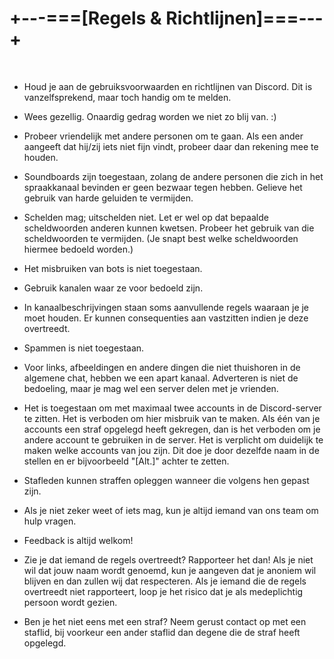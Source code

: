 # +---===[Regels & Richtlijnen]===---+
<br>

- Houd je aan de gebruiksvoorwaarden en richtlijnen van Discord. Dit is vanzelfsprekend, maar toch handig om te melden.

- Wees gezellig. Onaardig gedrag worden we niet zo blij van. :)

- Probeer vriendelijk met andere personen om te gaan. Als een ander aangeeft dat hij/zij iets niet fijn vindt, probeer daar dan rekening mee te houden.

- Soundboards zijn toegestaan, zolang de andere personen die zich in het spraakkanaal bevinden er geen bezwaar tegen hebben. Gelieve het gebruik van harde geluiden te vermijden.

- Schelden mag; uitschelden niet. Let er wel op dat bepaalde scheldwoorden anderen kunnen kwetsen. Probeer het gebruik van die scheldwoorden te vermijden. (Je snapt best welke scheldwoorden hiermee bedoeld worden.)

- Het misbruiken van bots is niet toegestaan.

- Gebruik kanalen waar ze voor bedoeld zijn.

- In kanaalbeschrijvingen staan soms aanvullende regels waaraan je je moet houden. Er kunnen consequenties aan vastzitten indien je deze overtreedt.

- Spammen is niet toegestaan.

- Voor links, afbeeldingen en andere dingen die niet thuishoren in de algemene chat, hebben we een apart kanaal. Adverteren is niet de bedoeling, maar je mag wel een server delen met je vrienden.

- Het is toegestaan om met maximaal twee accounts in de Discord-server te zitten. Het is verboden om hier misbruik van te maken. Als één van je accounts een straf opgelegd heeft gekregen, dan is het verboden om je andere account te gebruiken in de server. Het is verplicht om duidelijk te maken welke accounts van jou zijn. Dit doe je door dezelfde naam in de stellen en er bijvoorbeeld "[Alt.]" achter te zetten.

- Stafleden kunnen straffen opleggen wanneer die volgens hen gepast zijn.

- Als je niet zeker weet of iets mag, kun je altijd iemand van ons team om hulp vragen.

- Feedback is altijd welkom!

- Zie je dat iemand de regels overtreedt? Rapporteer het dan! Als je niet wil dat jouw naam wordt genoemd, kun je aangeven dat je anoniem wil blijven en dan zullen wij dat respecteren. Als je iemand die de regels overtreedt niet rapporteert, loop je het risico dat je als medeplichtig persoon wordt gezien.

- Ben je het niet eens met een straf? Neem gerust contact op met een staflid, bij voorkeur een ander staflid dan degene die de straf heeft opgelegd.
